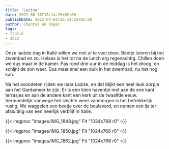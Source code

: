 ```yaml
---
title: "Lazise"
date: 2022-08-18T16:14:25+02:00
publishDate: 2022-04-01T16:14:25+02:00
author: Chantal en Roger
tags:
- Italië
- 2022
---
```


Onze laatste dag in Italië willen we niet al te veel doen. Beetje luieren bij het zwembad en zo. Helaas is het tot na de lunch erg regenachtig. Chillen doen we dus maar in de kamer. Pas rond drie uur in de middag is het droog, en schijnt de zon weer. Dus maar snel een duik in het zwembad, nu het nog kan.

Na het avondeten rijden we naar Lazise, en dat blijkt een heel leuk dorpje aan het Gardameer te zijn. Er is een klein haventje met aan de ene kant terrasjes en aan de andere kant een kerk uit de twaalfde eeuw. Vermoedelijk vanwege het slechte weer vanmorgen is het betrekkelijk rustig. We waggelen een beetje over de boulevard, en nemen een ijs ter afsluiting van een heerlijk verblijf in Italië.

{{< imgproc "images/IMG_1848.jpg" Fit "1024x768 r0" >}}

{{< imgproc "images/IMG_1850.jpg" Fit "1024x768 r0" >}}

{{< imgproc "images/IMG_1862.jpg" Fit "1024x768 r0" >}}
